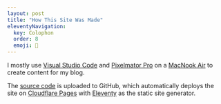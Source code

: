 ```yaml
---
layout: post
title: "How This Site Was Made"
eleventyNavigation:
  key: Colophon
  order: 8
  emoji: 🧪
---
```

I mostly use [Visual Studio Code](https://code.visualstudio.com/) and [Pixelmator Pro](https://www.pixelmator.com/pro/) on a [MacNook Air](https://www.apple.com/macbook-air/) to create content for my blog. 

The [source code](https://github.com/huphtur/huphtur.nl) is uploaded to GitHub, which automatically deploys the site on [Cloudflare Pages](https://pages.cloudflare.com/) with [Eleventy](https://www.11ty.dev/) as the static site generator.